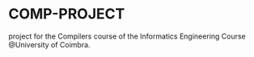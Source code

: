 # COMP-PROJECT
project for the Compilers course of the Informatics Engineering Course @University of Coimbra.